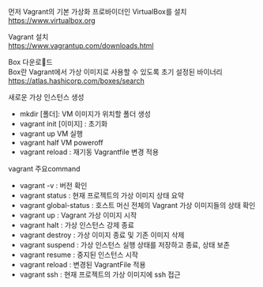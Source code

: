먼저 Vagrant의 기본 가상화 프로바이더인 VirtualBox를 설치  
https://www.virtualbox.org

Vagrant 설치  
https://www.vagrantup.com/downloads.html

Box 다운로드  
Box란 Vagrant에서 가상 이미지로 사용할 수 있도록 초기 설정된 바이너리  
https://atlas.hashicorp.com/boxes/search


새로운 가상 인스턴스 생성
- mkdir [폴더]: VM 이미지가 위치할 폴더 생성
- vagrant init [이미지] : 초기화
- vagrant up VM 실행
- vagrant half VM poweroff
- vagrant reload : 재기동 Vagrantfile 변경 적용


vagrant 주요command
- vagrant -v : 버전 확인
- vagrant status : 현재 프로젝트의 가상 이미지 상태 요약
- vagrant global-status : 호스트 머신 전체의 Vagrant 가상 이미지들의 상태 확인
- vagrant up : Vagrant 가상 이미지 시작
- vagrant halt : 가상 인스턴스 강제 종료
- vagrant destroy : 가상 이미지 종료 및 기존 이미지 삭제
- vagrant suspend : 가상 인스턴스 실행 상태를 저장하고 종료, 상태 보존
- vagrant resume : 중지된 인스턴스 시작
- vagrant reload : 변경된 VagrantFile 적용
- vagrant ssh : 현재 프로젝트의 가상 이미지에 ssh 접근
